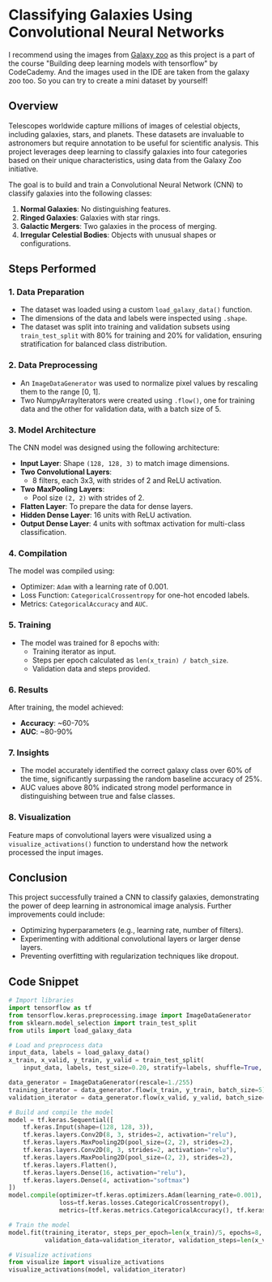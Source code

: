 # Classifying Galaxies Using Convolutional Neural Networks

I recommend using the images from [Galaxy zoo](https://www.zooniverse.org/projects/zookeeper/galaxy-zoo/collections) as this project is a part of the course "Building deep learning models with tensorflow" by CodeCademy. And the images used in the IDE are taken from the galaxy zoo too. So you can try to create a mini dataset by yourself!

## Overview
Telescopes worldwide capture millions of images of celestial objects, including galaxies, stars, and planets. These datasets are invaluable to astronomers but require annotation to be useful for scientific analysis. This project leverages deep learning to classify galaxies into four categories based on their unique characteristics, using data from the Galaxy Zoo initiative.

The goal is to build and train a Convolutional Neural Network (CNN) to classify galaxies into the following classes:
1. **Normal Galaxies**: No distinguishing features.
2. **Ringed Galaxies**: Galaxies with star rings.
3. **Galactic Mergers**: Two galaxies in the process of merging.
4. **Irregular Celestial Bodies**: Objects with unusual shapes or configurations.

## Steps Performed

### 1. Data Preparation
- The dataset was loaded using a custom `load_galaxy_data()` function.
- The dimensions of the data and labels were inspected using `.shape`.
- The dataset was split into training and validation subsets using `train_test_split` with 80% for training and 20% for validation, ensuring stratification for balanced class distribution.

### 2. Data Preprocessing
- An `ImageDataGenerator` was used to normalize pixel values by rescaling them to the range [0, 1].
- Two NumpyArrayIterators were created using `.flow()`, one for training data and the other for validation data, with a batch size of 5.

### 3. Model Architecture
The CNN model was designed using the following architecture:
- **Input Layer**: Shape `(128, 128, 3)` to match image dimensions.
- **Two Convolutional Layers**:
  - 8 filters, each 3x3, with strides of 2 and ReLU activation.
- **Two MaxPooling Layers**:
  - Pool size `(2, 2)` with strides of 2.
- **Flatten Layer**: To prepare the data for dense layers.
- **Hidden Dense Layer**: 16 units with ReLU activation.
- **Output Dense Layer**: 4 units with softmax activation for multi-class classification.

### 4. Compilation
The model was compiled using:
- Optimizer: `Adam` with a learning rate of 0.001.
- Loss Function: `CategoricalCrossentropy` for one-hot encoded labels.
- Metrics: `CategoricalAccuracy` and `AUC`.

### 5. Training
- The model was trained for 8 epochs with:
  - Training iterator as input.
  - Steps per epoch calculated as `len(x_train) / batch_size`.
  - Validation data and steps provided.

### 6. Results
After training, the model achieved:
- **Accuracy**: ~60-70%
- **AUC**: ~80-90%

### 7. Insights
- The model accurately identified the correct galaxy class over 60% of the time, significantly surpassing the random baseline accuracy of 25%.
- AUC values above 80% indicated strong model performance in distinguishing between true and false classes.

### 8. Visualization
Feature maps of convolutional layers were visualized using a `visualize_activations()` function to understand how the network processed the input images.

## Conclusion
This project successfully trained a CNN to classify galaxies, demonstrating the power of deep learning in astronomical image analysis. Further improvements could include:
- Optimizing hyperparameters (e.g., learning rate, number of filters).
- Experimenting with additional convolutional layers or larger dense layers.
- Preventing overfitting with regularization techniques like dropout.

## Code Snippet
```python
# Import libraries
import tensorflow as tf
from tensorflow.keras.preprocessing.image import ImageDataGenerator
from sklearn.model_selection import train_test_split
from utils import load_galaxy_data

# Load and preprocess data
input_data, labels = load_galaxy_data()
x_train, x_valid, y_train, y_valid = train_test_split(
    input_data, labels, test_size=0.20, stratify=labels, shuffle=True, random_state=222)

data_generator = ImageDataGenerator(rescale=1./255)
training_iterator = data_generator.flow(x_train, y_train, batch_size=5)
validation_iterator = data_generator.flow(x_valid, y_valid, batch_size=5)

# Build and compile the model
model = tf.keras.Sequential([
    tf.keras.Input(shape=(128, 128, 3)),
    tf.keras.layers.Conv2D(8, 3, strides=2, activation="relu"),
    tf.keras.layers.MaxPooling2D(pool_size=(2, 2), strides=2),
    tf.keras.layers.Conv2D(8, 3, strides=2, activation="relu"),
    tf.keras.layers.MaxPooling2D(pool_size=(2, 2), strides=2),
    tf.keras.layers.Flatten(),
    tf.keras.layers.Dense(16, activation="relu"),
    tf.keras.layers.Dense(4, activation="softmax")
])
model.compile(optimizer=tf.keras.optimizers.Adam(learning_rate=0.001),
              loss=tf.keras.losses.CategoricalCrossentropy(),
              metrics=[tf.keras.metrics.CategoricalAccuracy(), tf.keras.metrics.AUC()])

# Train the model
model.fit(training_iterator, steps_per_epoch=len(x_train)/5, epochs=8,
          validation_data=validation_iterator, validation_steps=len(x_valid)/5)

# Visualize activations
from visualize import visualize_activations
visualize_activations(model, validation_iterator)
